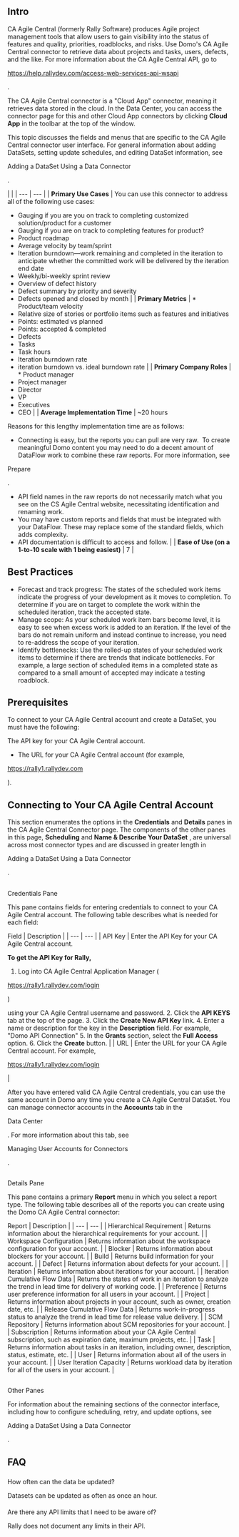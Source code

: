 

Intro
-------

CA Agile Central (formerly Rally Software) produces Agile project management tools that allow users to gain visibility into the status of features and quality, priorities, roadblocks, and risks. Use Domo's CA Agile Central connector to retrieve data about projects and tasks, users, defects, and the like. For more information about the CA Agile Central API, go to

https://help.rallydev.com/access-web-services-api-wsapi

.


 The CA Agile Central connector is a "Cloud App" connector, meaning it retrieves data stored in the cloud. In the Data Center, you can access the connector page for this and other Cloud App connectors by clicking
 **Cloud App**
 in the toolbar at the top of the window.


 This topic discusses the fields and menus that are specific to the CA Agile Central connector user interface. For general information about adding DataSets, setting update schedules, and editing DataSet information, see

Adding a DataSet Using a Data Connector

.

  |  |
| --- | --- |
|
**Primary Use Cases**
 |
 You can use this connector to address all of the following use cases:
 * Gauging if you are you on track to completing customized solution/product for a customer
* Gauging if you are on track to completing features for product?
* Product roadmap
* Average velocity by team/sprint
* Iteration burndown—work remaining and completed in the iteration to anticipate whether the committed work will be delivered by the iteration end date
* Weekly/bi-weekly sprint review
* Overview of defect history
* Defect summary by priority and severity
* Defects opened and closed by month
 |
|
**Primary Metrics**
 | * Product/team velocity
* Relative size of stories or portfolio items such as features and initiatives
* Points: estimated vs planned
* Points: accepted & completed
* Defects
* Tasks
* Task hours
* Iteration burndown rate
* iteration burndown vs. ideal burndown rate
 |
|
**Primary Company Roles**
 | * Product manager
* Project manager
* Director
* VP
* Executives
* CEO
 |
|
**Average Implementation Time**
 |
 ~20 hours


 Reasons for this lengthy implementation time are as follows:
 * Connecting is easy, but the reports you can pull are very raw.  To create meaningful Domo content you may need to do a decent amount of DataFlow work to combine these raw reports. For more information, see

Prepare

.
* API field names in the raw reports do not necessarily match what you see on the CS Agile Central website, necessitating identification and renaming work.
* You may have custom reports and fields that must be integrated with your DataFlow. These may replace some of the standard fields, which adds complexity.
* API documentation is difficult to access and follow.
 |
|
**Ease of Use (on a 1-to-10 scale with 1 being easiest)**
 |
 7
  |

Best Practices
----------------


* Forecast and track progress: The states of the scheduled work items indicate the progress of your development as it moves to completion. To determine if you are on target to complete the work within the scheduled iteration, track the accepted state.
* Manage scope: As your scheduled work item bars become level, it is easy to see when excess work is added to an iteration. If the level of the bars do not remain uniform and instead continue to increase, you need to re-address the scope of your iteration.
* Identify bottlenecks: Use the rolled-up states of your scheduled work items to determine if there are trends that indicate bottlenecks. For example, a large section of scheduled items in a completed state as compared to a small amount of accepted may indicate a testing roadblock.

Prerequisites
---------------

To connect to your CA Agile Central account and create a DataSet, you must have the following:

 The API key for your CA Agile Central account.
* The URL for your CA Agile Central account (for example,


 https://rally1.rallydev.com


 ).

Connecting to Your CA Agile Central Account
---------------------------------------------

This section enumerates the options in the
 **Credentials**
 and
 **Details**
 panes in the CA Agile Central Connector page. The components of the other panes in this page,
 **Scheduling**
 and
 **Name & Describe Your DataSet**
 , are universal across most connector types and are discussed in greater length in

Adding a DataSet Using a Data Connector

.

##
 Credentials Pane

This pane contains fields for entering credentials to connect to your CA Agile Central account. The following table describes what is needed for each field:


 Field
  |
 Description
  |
| --- | --- |
|
 API Key
  |
 Enter the API Key for your CA Agile Central account.


**To get the API Key for Rally,**
1. Log into CA Agile Central Application Manager (

https://rally1.rallydev.com/login


 )

using your CA Agile Central username and password.
2. Click the
 **API KEYS**
 tab at the top of the page.
3. Click the
 **Create New API Key**
 link.
4. Enter a name or description for the key in the
 **Description**
 field. For example, "Domo API Connection"
5. In the
 **Grants**
 section, select the
 **Full Access**
 option.
6. Click the
 **Create**
 button.
 |
|
 URL
  |
 Enter the URL for your CA Agile Central account. For example,

https://rally1.rallydev.com/login

|

After you have entered valid CA Agile Central credentials, you can use the same account in Domo any time you create a CA Agile Central DataSet. You can manage connector accounts in the
 **Accounts**
 tab in the

Data Center

. For more information about this tab, see

Managing User Accounts for Connectors

.

##
 Details Pane

This pane contains a primary
 **Report**
 menu in which you select a report type. The following table describes all of the reports you can create using the Domo CA Agile Central connector:


 Report
  |
 Description
  |
| --- | --- |
|
 Hierarchical Requirement
  |
 Returns information about the hierarchical requirements for your account.
  |
|
 Workspace Configuration
  |
 Returns information about the workspace configuration for your account.
  |
|
 Blocker
  |
 Returns information about blockers for your account.
  |
|
 Build
  |
 Returns build information for your account.
  |
|
 Defect
  |
 Returns information about defects for your account.
  |
|
 Iteration
  |
 Returns information about iterations for your account.
  |
|
 Iteration Cumulative Flow Data
  |
 Returns the states of work in an iteration to analyze the trend in lead time for delivery of working code.
  |
|
 Preference
  |
 Returns user preference information for all users in your account.
  |
|
 Project
  |
 Returns information about projects in your account, such as owner, creation date, etc.
  |
|
 Release Cumulative Flow Data
  |
 Returns work-in-progress status to analyze the trend in lead time for release value delivery.
  |
|
 SCM Repository
  |
 Returns information about SCM repositories for your account.
  |
|
 Subscription
  |
 Returns information about your CA Agile Central subscription, such as expiration date, maximum projects, etc.
  |
|
 Task
  |
 Returns information about tasks in an iteration, including owner, description, status, estimate, etc.
  |
|
 User
  |
 Returns information about all of the users in your account.
  |
|
 User Iteration Capacity
  |
 Returns workload data by iteration for all of the users in your account.
  |

##
 Other Panes

For information about the remaining sections of the connector interface, including how to configure scheduling, retry, and update options, see

Adding a DataSet Using a Data Connector

.

FAQ
-----


#####
 How often can the data be updated?

Datasets can be updated as often as once an hour.

####
 Are there any API limits that I need to be aware of?

Rally does not document any limits in their API.

